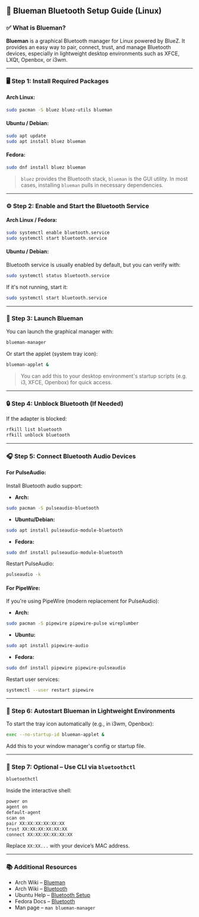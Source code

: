 ## 📡 Blueman Bluetooth Setup Guide (Linux)

### ✅ What is Blueman?

**Blueman** is a graphical Bluetooth manager for Linux powered by BlueZ. It provides an easy way to pair, connect, trust, and manage Bluetooth devices, especially in lightweight desktop environments such as XFCE, LXQt, Openbox, or i3wm.

---

### 🖥️ Step 1: Install Required Packages

#### Arch Linux:

```bash
sudo pacman -S bluez bluez-utils blueman
```

#### Ubuntu / Debian:

```bash
sudo apt update
sudo apt install bluez blueman
```

#### Fedora:

```bash
sudo dnf install bluez blueman
```

> `bluez` provides the Bluetooth stack, `blueman` is the GUI utility. In most cases, installing `blueman` pulls in necessary dependencies.

---

### ⚙️ Step 2: Enable and Start the Bluetooth Service

#### Arch Linux / Fedora:

```bash
sudo systemctl enable bluetooth.service
sudo systemctl start bluetooth.service
```

#### Ubuntu / Debian:

Bluetooth service is usually enabled by default, but you can verify with:

```bash
sudo systemctl status bluetooth.service
```

If it's not running, start it:

```bash
sudo systemctl start bluetooth.service
```

---

### 📶 Step 3: Launch Blueman

You can launch the graphical manager with:

```bash
blueman-manager
```

Or start the applet (system tray icon):

```bash
blueman-applet &
```

> You can add this to your desktop environment's startup scripts (e.g. i3, XFCE, Openbox) for quick access.

---

### 🔒 Step 4: Unblock Bluetooth (If Needed)

If the adapter is blocked:

```bash
rfkill list bluetooth
rfkill unblock bluetooth
```

---

### 🎧 Step 5: Connect Bluetooth Audio Devices

#### For PulseAudio:

Install Bluetooth audio support:

* **Arch:**

```bash
sudo pacman -S pulseaudio-bluetooth
```

* **Ubuntu/Debian:**

```bash
sudo apt install pulseaudio-module-bluetooth
```

* **Fedora:**

```bash
sudo dnf install pulseaudio-module-bluetooth
```

Restart PulseAudio:

```bash
pulseaudio -k
```

#### For PipeWire:

If you're using PipeWire (modern replacement for PulseAudio):

* **Arch:**

```bash
sudo pacman -S pipewire pipewire-pulse wireplumber
```

* **Ubuntu:**

```bash
sudo apt install pipewire-audio
```

* **Fedora:**

```bash
sudo dnf install pipewire pipewire-pulseaudio
```

Restart user services:

```bash
systemctl --user restart pipewire
```

---

### 🚀 Step 6: Autostart Blueman in Lightweight Environments

To start the tray icon automatically (e.g., in i3wm, Openbox):

```bash
exec --no-startup-id blueman-applet &
```

Add this to your window manager's config or startup file.

---

### 🧰 Step 7: Optional – Use CLI via `bluetoothctl`

```bash
bluetoothctl
```

Inside the interactive shell:

```bash
power on
agent on
default-agent
scan on
pair XX:XX:XX:XX:XX:XX
trust XX:XX:XX:XX:XX:XX
connect XX:XX:XX:XX:XX:XX
```

Replace `XX:XX...` with your device’s MAC address.

---

### 📚 Additional Resources

* Arch Wiki – [Blueman](https://wiki.archlinux.org/title/Blueman)
* Arch Wiki – [Bluetooth](https://wiki.archlinux.org/title/Bluetooth)
* Ubuntu Help – [Bluetooth Setup](https://help.ubuntu.com/community/BluetoothSetup)
* Fedora Docs – [Bluetooth](https://docs.fedoraproject.org/en-US/quick-docs/bluetooth/)
* Man page – `man blueman-manager`
